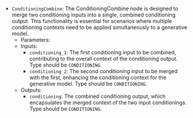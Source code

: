 - `ConditioningCombine`: The ConditioningCombine node is designed to merge two conditioning inputs into a single, combined conditioning output. This functionality is essential for scenarios where multiple conditioning contexts need to be applied simultaneously to a generative model.
    - Parameters:
    - Inputs:
        - `conditioning_1`: The first conditioning input to be combined, contributing to the overall context of the conditioning output. Type should be `CONDITIONING`.
        - `conditioning_2`: The second conditioning input to be merged with the first, enhancing the conditioning context for the generative model. Type should be `CONDITIONING`.
    - Outputs:
        - `conditioning`: The combined conditioning output, which encapsulates the merged context of the two input conditionings. Type should be `CONDITIONING`.
